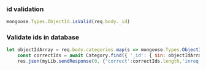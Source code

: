 ### id validation
```js
mongoose.Types.ObjectId.isValid(req.body._id)
```
### Validate ids in database
```js
let objectIdArray = req.body.categories.map(s => mongoose.Types.ObjectId(s));
    const correctIds = await Category.find({ '_id': { $in: objectIdArray } })
    res.json(myLib.sendResponse(0, {'correct':correctIds.length,'inreq':req.body.categories.length}))
```
